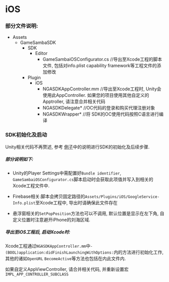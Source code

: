 # iOS

### 部分文件说明:

* Assets
  * GameSambaSDK
    * SDK
      * Editor
        * GameSambaiOSConfigurator.cs        //导出至Xcode工程的脚本文件, 包括对info.plist capability framework等工程文件的添加修改
    * Plugin
      * iOS
        * NGASDKAppController.mm    //导出至Xcode工程时, Unity会使用此AppController. 如果您的项目使用其他自定义的Apptroller, 请注意合并相关代码
        * NGASDKDelegate\*         //OC代码的登录和购买代理注册对象
        * NGASDKWrapper\*          //将 SDK的OC使用代码按照C语言进行编译

### SDK初始化及启动

Unity相关代码不再赘述, 参考 [例子](li-zi.md)中的说明进行SDK的初始化及后续步骤.

##### 部分说明如下:

* Unity的Player Settings中需配置好`Bundle identifier`, `GameSambaiOSConfigurator.cs`脚本启动时会获取此项值并写入到相关的Xcode工程文件中.
* Firebase相关:脚本会拷贝固定路径的`Assets/Plugins/iOS/GoogleService-Info.plist`至Xcode工程中, 导出时请确保此文件存在

* 悬浮窗相关的`SetPopPosition`方法也可以不调用, 默认位置是显示在左下角, 自定义位置时注意避开iPhone的刘海区域.



##### 导出至iOS工程后, 启动Xcode时:

Xcode工程通过`NGASDKAppController.mm`中`- (BOOL)application:didFinishLaunchingWithOptions:`内的方法进行初始化工作, 其他的诸如`OpenURL` `BecomeActive`等方法也包括在内此文件内.

如果自定义AppViewController, 请合并相关代码, 并重新设置宏`IMPL_APP_CONTROLLER_SUBCLASS`



